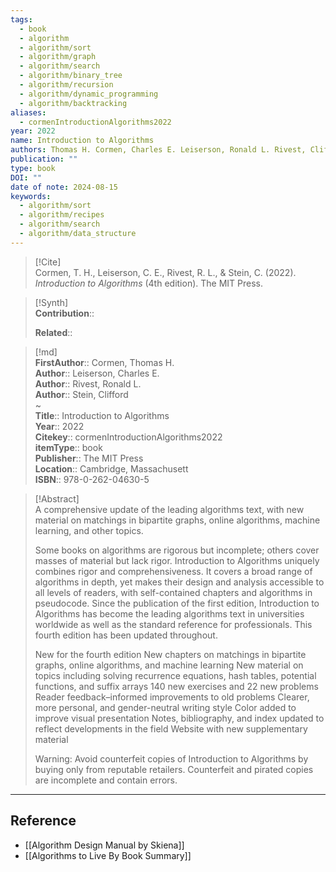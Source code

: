 ```yaml
---
tags:
  - book
  - algorithm
  - algorithm/sort
  - algorithm/graph
  - algorithm/search
  - algorithm/binary_tree
  - algorithm/recursion
  - algorithm/dynamic_programming
  - algorithm/backtracking
aliases:
  - cormenIntroductionAlgorithms2022
year: 2022
name: Introduction to Algorithms
authors: Thomas H. Cormen, Charles E. Leiserson, Ronald L. Rivest, Clifford Stein
publication: ""
type: book
DOI: ""
date of note: 2024-08-15
keywords:
  - algorithm/sort
  - algorithm/recipes
  - algorithm/search
  - algorithm/data_structure
---
```


> [!Cite]  
> Cormen, T. H., Leiserson, C. E., Rivest, R. L., & Stein, C. (2022). _Introduction to Algorithms_ (4th edition). The MIT Press.

>[!Synth]  
>**Contribution**::  
>  
>**Related**::   
>  
  
>[!md]  
> **FirstAuthor**:: Cormen, Thomas H.  
> **Author**:: Leiserson, Charles E.  
> **Author**:: Rivest, Ronald L.  
> **Author**:: Stein, Clifford  
~  
> **Title**:: Introduction to Algorithms  
> **Year**:: 2022  
> **Citekey**:: cormenIntroductionAlgorithms2022  
> **itemType**:: book  
> **Publisher**:: The MIT Press  
> **Location**:: Cambridge, Massachusett  
> **ISBN**:: 978-0-262-04630-5  

> [!Abstract]  
> A comprehensive update of the leading algorithms text, with new material on matchings in bipartite graphs, online algorithms, machine learning, and other topics.
>
> Some books on algorithms are rigorous but incomplete; others cover masses of material but lack rigor. Introduction to Algorithms uniquely combines rigor and comprehensiveness. It covers a broad range of algorithms in depth, yet makes their design and analysis accessible to all levels of readers, with self-contained chapters and algorithms in pseudocode. Since the publication of the first edition, Introduction to Algorithms has become the leading algorithms text in universities worldwide as well as the standard reference for professionals. This fourth edition has been updated throughout.
> 
> New for the fourth edition
> New chapters on matchings in bipartite graphs, online algorithms, and machine learning
> New material on topics including solving recurrence equations, hash tables, potential functions, and suffix arrays
> 140 new exercises and 22 new problems
> Reader feedback–informed improvements to old problems
> Clearer, more personal, and gender-neutral writing style
> Color added to improve visual presentation
> Notes, bibliography, and index updated to reflect developments in the field
> Website with new supplementary material
> 
> Warning: Avoid counterfeit copies of Introduction to Algorithms by buying only from reputable retailers. Counterfeit and pirated copies are incomplete and contain errors.  


-----
## Reference
  
- [[Algorithm Design Manual by Skiena]]
- [[Algorithms to Live By Book Summary]]